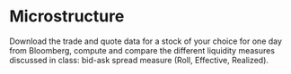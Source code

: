 # Microstructure
Download the trade and quote data for a stock of your choice for one day from Bloomberg, compute and compare the different liquidity measures discussed in class: bid-ask spread measure (Roll, Effective, Realized).

